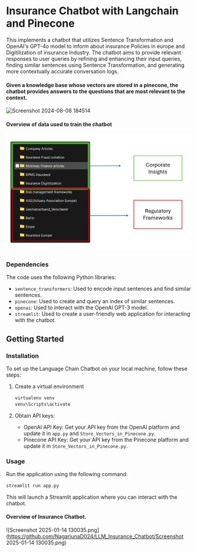 # Insurance Chatbot with Langchain and Pinecone

This implements a chatbot that utilizes Sentence Transformation and OpenAI's GPT-4o model to inform about insurance Policies in europe and Digitilization of insurance Industry. The chatbot aims to provide relevant responses to user queries by refining and enhancing their input queries, finding similar sentences using Sentence Transformation, and generating more contextually accurate conversation logs.

#### Given a knowledge base whose vectors are stored in a pinecone, the chatbot provides answers to the questions that are most relevant to the context.

![Screenshot 2024-08-08 184514](https://github.com/bbabina/Chatbot-with-Langchain-and-Pinecone/assets/74191100/4a7a22dc-ac70-426d-8765-0ef7f5c8f9b7)

#### Overview of data used to train the chatbot
![Screenshot 2024-08-08 184514](https://github.com/arjun8977/insurance/blob/main/Training_Data.png)


### Dependencies

The code uses the following Python libraries:

- `sentence_transformers`: Used to encode input sentences and find similar sentences.
- `pinecone`: Used to create and query an index of similar sentences.
- `openai`: Used to interact with the OpenAI GPT-3 model.
- `streamlit`: Used to create a user-friendly web application for interacting with the chatbot.

## Getting Started

### Installation

To set up the Language Chain Chatbot on your local machine, follow these steps:

1. Create a virtual environment

   ```bash
   virtualenv venv
   venv\Scripts\activate
   ```


2. Obtain API keys:

   - OpenAI API Key: Get your API key from the OpenAI platform and update it in `app.py` and `Store_Vectors_in_Pinecone.py`.
   - Pinecone API Key: Get your API key from the Pinecone platform and update it in `Store_Vectors_in_Pinecone.py`.

### Usage

Run the application using the following command:

```bash
streamlit run app.py
```

This will launch a Streamlit application where you can interact with the chatbot.

#### Overview of Insurance Chatbot.
![Screenshot 2025-01-14 130035.png](https://github.com/NagarjunaD024/LLM_Insurance_Chatbot/Screenshot 2025-01-14 130035.png)

